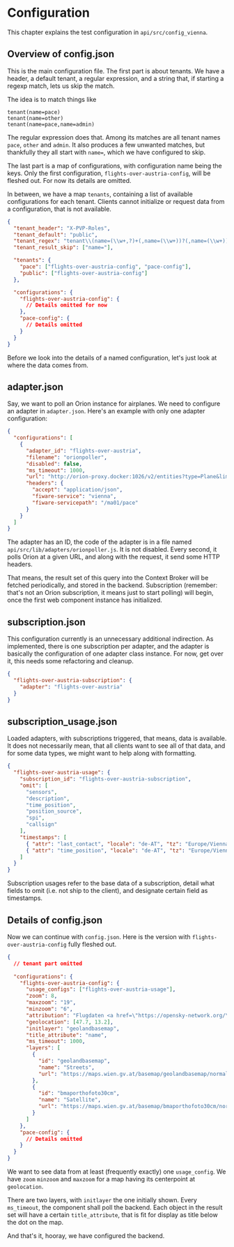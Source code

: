 # Configuration

This chapter explains the test configuration in
`api/src/config_vienna`.

## Overview of config.json

This is the main configuration file. The first part is about
tenants. We have a header, a default tenant, a regular
expression, and a string that, if starting a regexp match,
lets us skip the match.

The idea is to match things like

```
tenant(name=pace)
tenant(name=other)
tenant(name=pace,name=admin)
```

The regular expression does that. Among its matches are all 
tenant names `pace`, `other` and `admin`. It also produces 
a few unwanted matches, but thankfully they all start with 
`name=`, which we have configured to skip.

The last part is a map of configurations, with configuration
name being the keys. Only the first configuration,
`flights-over-austria-config`, will be fleshed out. For now
its details are omitted.

In between, we have a map `tenants`, containing a list of
available configurations for each tenant. Clients cannot
initialize or request data from a configuration, that is not
available.

```json
{
  "tenant_header": "X-PVP-Roles",
  "tenant_default": "public",
  "tenant_regex": "tenant\\(name=(\\w+,?)+(,name=(\\w+))?(,name=(\\w+))?(,name=(\\w+))?\\)",
  "tenant_result_skip": ["name="],

  "tenants": {
    "pace": ["flights-over-austria-config", "pace-config"],
    "public": ["flights-over-austria-config"]
  },

  "configurations": {
    "flights-over-austria-config": {
      // Details omitted for now
    },
    "pace-config": {
      // Details omitted
    }
  }
}
```

Before we look into the details of a named configuration, let's
just look at where the data comes from.

## adapter.json

Say, we want to poll an Orion instance for airplanes. We need
to configure an adapter in `adapter.json`. Here's an example
with only one adapter configuration:

```json
{
  "configurations": [
    {
      "adapter_id": "flights-over-austria",
      "filename": "orionpoller",
      "disabled": false,
      "ms_timeout": 1000,
      "url": "http://orion-proxy.docker:1026/v2/entities?type=Plane&limit=1000&options=keyValues",
      "headers": {
        "accept": "application/json",
        "fiware-service": "vienna",
        "fiware-servicepath": "/ma01/pace"
      }
    }
  ]
}
```

The adapter has an ID, the code of the adapter is in a file
named `api/src/lib/adapters/orionpoller.js`. It is not
disabled. Every second, it polls Orion at a given URL, and
along with the request, it send some HTTP headers.

That means, the result set of this query into the Context
Broker will be fetched periodically, and stored in the
backend. Subscription (remember: that's not an Orion
subscription, it means just to start polling) will begin,
once the first web component instance has initialized.

## subscription.json

This configuration currently is an unnecessary additional
indirection. As implemented, there is one subscription per
adapter, and the adapter is basically the configuration of
one adapter class instance. For now, get over it, this needs
some refactoring and cleanup.

```json
{
  "flights-over-austria-subscription": {
    "adapter": "flights-over-austria"
  }
}
```

## subscription_usage.json

Loaded adapters, with subscriptions triggered, that means,
data is available. It does not necessarily mean, that all 
clients want to see all of that data, and for some data types,
we might want to help along with formatting.

```json
{
  "flights-over-austria-usage": {
    "subscription_id": "flights-over-austria-subscription",
    "omit": [
      "sensors",
      "description",
      "time_position",
      "position_source",
      "spi",
      "callsign"
    ],
    "timestamps": [
      { "attr": "last_contact", "locale": "de-AT", "tz": "Europe/Vienna" },
      { "attr": "time_position", "locale": "de-AT", "tz": "Europe/Vienna" }
    ]
  }
}
```

Subscription usages refer to the base data of a
subscription, detail what fields to omit (i.e. not ship to
the client), and designate certain field as timestamps.

## Details of config.json

Now we can continue with `config.json`. Here is the version 
with `flights-over-austria-config` fully fleshed out.

```json
{
  // tenant part omitted
  
  "configurations": {
    "flights-over-austria-config": {
      "usage_configs": ["flights-over-austria-usage"],
      "zoom": 8,
      "maxzoom": "19",
      "minzoom": "6",
      "attribution": "Flugdaten <a href=\"https://opensky-network.org/\" target=\"_blank\">OpenSkyNetwork</a>; Kartenmaterial &copy; <a href=\"https://basemap.at/en/#lizenz\" target=\"_blank\">basemap.at</a>",
      "geolocation": [47.7, 13.2],
      "initlayer": "geolandbasemap",
      "title_attribute": "name",
      "ms_timeout": 1000,
      "layers": [
        {
          "id": "geolandbasemap",
          "name": "Streets",
          "url": "https://maps.wien.gv.at/basemap/geolandbasemap/normal/google3857/{z}/{y}/{x}.png"
        },
        {
          "id": "bmaporthofoto30cm",
          "name": "Satellite",
          "url": "https://maps.wien.gv.at/basemap/bmaporthofoto30cm/normal/google3857/{z}/{y}/{x}.jpeg"
        }
      ]
    },
    "pace-config": {
      // Details omitted
    }
  }
}
```

We want to see data from at least (frequently exactly) one
`usage_config`. We have `zoom` `minzoom` and `maxzoom` for a
map having its centerpoint at `geolocation`.

There are two layers, with `initlayer` the one initially
shown. Every `ms_timeout`, the component shall poll the
backend. Each object in the result set will have a certain
`title_attribute`, that is fit for display as title below
the dot on the map.

And that's it, hooray, we have configured the backend.

